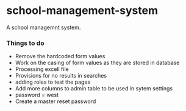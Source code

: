 # school-management-system

A school managemnt system.

### Things to do
* Remove the hardcoded form values
* Work on the casing of form values as they are stored in database
* Processing excell file
* Provisions for no results in searches
* adding roles to test the pages
* Add more columns to admin table to be used in sytem settings
* password = west
* Create a master reset password
